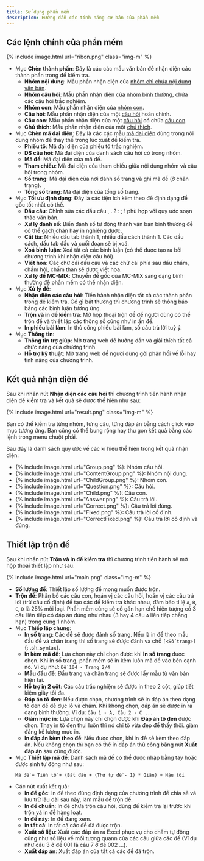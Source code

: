 ```yaml
---
title: Sử dụng phần mềm
description: Hướng dẫn các tính năng cơ bản của phẩn mềm
---
```


## Các lệnh chính của phần mềm

{% include image.html url="ribon.png" class="img-m" %}


- Mục **Chèn thành phần**: Đây là các các mẫu văn bản để nhận diện các thành phần trong đề kiểm tra.
    + **Nhóm nội dung**: Mẫu phần nhận diện của [nhóm chỉ chứa nội dung văn bản](/projects/hc-mix/identify/group#contentGroup).
    + **Nhóm câu hỏi**: Mẫu phần nhận diện của [nhóm bình thường](/projects/hc-mix/identify/group), chứa các câu hỏi trắc nghiệm.
    + **Nhóm con**: Mẫu phần nhận diện của [nhóm con](/projects/hc-mix/identify/group#childGroup).
    + **Câu hỏi**: Mẫu phần nhận diện của một [câu hỏi](/projects/hc-mix/identify/question) hoàn chỉnh.
    + **Câu con**: Mẫu phần nhận diện của một [câu hỏi](/projects/hc-mix/identify/question) có chứa [câu con](/projects/hc-mix/identify/child).
    + **Chú thích**: Mẫu phần nhận diện của một [chú thích](/projects/hc-mix/identify/comment).
- Mục **Chèn mã đại diện**: Đây là các các mẫu [mã đại diện](/projects/hc-mix/identify/group#code) dùng trong nội dung nhóm để thay thế trong lúc xuất đề kiểm tra.
    + **Phiếu tô**: Mã đại diện của phiếu tô trắc nghiệm.
    + **DS câu hỏi**: Mã đại diện của danh sách câu hỏi có trong nhóm.
    + **Mã đề**: Mã đại diện của mã đề.
    + **Tham chiếu**: Mã đại diện của tham chiếu giữa nội dung nhóm và câu hỏi trong nhóm.
    + **Số trang**: Mã đại diện của nơi đánh số trang và ghi mã đề (ở chân trang).
    + **Tổng số trang**: Mã đại diện của tổng số trang.
- Mục **Tối ưu định dạng**: Đây là các tiện ích kèm theo để định dạng đề gốc tốt nhất có thể.
    + **Dấu câu**: Chỉnh sửa các dấu câu , . ? : ; ! phù hợp với quy ước soạn thảo văn bản.
    + **Xử lý đánh số**: Biến đánh số tự động thành văn bản bình thường để có thể gạch chân hay in nghiêng được.
    + **Cắt tỉa**: Nhiều dấu tab thành 1, nhiều dấu cách thành 1. Các dấu cách, dấu tab đầu và cuối đoạn sẽ bị xoá.
    + **Xoá bình luận**: Xoá tất cả các bình luận (có thể được tạo ra bởi chương trình khi nhận diện câu hỏi).
    + **Viết hoa**: Các chữ cái đầu câu và các chữ cái phía sau dấu chấm, chấm hỏi, chấm than sẽ được viết hoa.
    + **Xử lý đề MC-MIX**: Chuyển đề gốc của MC-MIX sang dạng bình thường để phần mềm có thể nhận diện.
- Mục **Xử lý đề**:
    + **Nhận diện các câu hỏi**: Tiến hành nhận diện tất cả các thành phần trong đề kiểm tra. Có gì bất thường thì chương trình sẽ thông báo bằng các bình luận tương ứng.
    + **Trộn và in đề kiểm tra**: Mở hộp thoại trộn đề để người dùng có thể trộn đề và thiết lập các thông số cũng như in ấn đề.
    + **In phiếu bài làm**: In thủ công phiếu bài làm, số câu trả lời tuỳ ý.
- Mục **Thông tin**:
    + **Thông tin trợ giúp**: Mở trang web để hướng dẫn và giải thích tất cả chức năng của chương trình.
    + **Hỗ trợ kỹ thuật**: Mở trang web để người dùng gởi phản hồi về lỗi hay tính năng của chương trình.

## Kết quả nhận diện đề

Sau khi nhấn nút **Nhận diện các câu hỏi** thì chương trình tiến hành nhận diện đề kiểm tra và kết quả sẽ được thể hiện như sau:

{% include image.html url="result.png" class="img-m" %}

Bạn có thể kiểm tra từng nhóm, từng câu, từng đáp án bằng cách click vào mục tương ứng. Bạn cũng có thể bung rộng hay thu gọn kết quả bằng các lệnh trong menu chuột phải.

Sau đây là danh sách quy ước về các kí hiệu thể hiện trong kết quả nhận diện:

- <span>{% include image.html url="Group.png" %}</span>: Nhóm câu hỏi.
- <span>{% include image.html url="ContentGroup.png" %}</span>: Nhóm nội dung.
- <span>{% include image.html url="ChildGroup.png" %}</span>: Nhóm con.
- <span>{% include image.html url="Question.png" %}</span>: Câu hỏi.
- <span>{% include image.html url="Child.png" %}</span>: Câu con.
- <span>{% include image.html url="Answer.png" %}</span>: Câu trả lời.
- <span>{% include image.html url="Correct.png" %}</span>: Câu trả lời đúng.
- <span>{% include image.html url="Fixed.png" %}</span>: Câu trả lời cố định.
- <span>{% include image.html url="CorrectFixed.png" %}</span>: Câu trả lời cố định và đúng.

## Thiết lập trộn đề

Sau khi nhấn nút **Trộn và in đề kiểm tra** thì chương trình tiến hành sẽ mở hộp thoại thiết lập như sau:

{% include image.html url="main.png" class="img-m" %}

- **Số lượng đề**: Thiết lập số lượng đề mong muốn được trộn.
- **Trộn đề**: Phân bố các câu con, hoán vị các câu hỏi, hoán vị các câu trả lời (trừ câu cố định) để tạo các đề kiểm tra khác nhau, đảm bảo tỉ lệ `A`, `B`, `C`, `D` là 25% mỗi loại. Phần mềm cũng sẽ cố gắn hạn chế hiện tượng có 3 câu liên tiếp có đáp án đúng như nhau (3 hay 4 câu `A` liên tiếp chẳng hạn) trong cùng 1 nhóm.
- Mục **Thiếp lập chung**:
    + **In số trang**: Các đề sẽ được đánh số trang. Nếu là in đề theo mẫu đầu đề và chân trang thì số trang sẽ được đánh và chỗ `[<Số trang>]`{: .sh_syntax}.
    + **In kèm mã đề**: Lựa chọn này chỉ chọn được khi **In số trang** được chọn. Khi in số trang, phần mềm sẽ in kèm luôn mã đề vào bên cạnh nó. Ví dụ như: `Đề 104 - Trang 2/4`
    + **Mẫu đầu đề**: Đầu trang và chân trang sẽ được lấy mẫu từ văn bản hiện tại.
    + **Hỗ trợ in 2 cột**: Các câu trắc nghiệm sẽ được in theo 2 cột, giúp tiết kiệm giấy tối đa.
    + **Đáp án tô đen**: Nếu được chọn, chương trình sẽ in đáp án theo dạng tô đen để dễ đục lỗ và chấm. Khi không chọn, đáp án sẽ được in ra dạng bình thường. Ví dụ: `Câu 1 - A, Câu 2 - C ...`
    + **Giảm mực in**: Lựa chọn này chỉ chọn được khi **Đáp án tô đen** được chọn. Thay in tô đen thui luôn thì nó chỉ tô vừa đẹp để thấy thôi. giảm đáng kể lượng mực in.
    + **In đáp án kèm theo đề**: Nếu được chọn, khi in đề sẽ kèm theo đáp án. Nếu không chọn thì bạn có thể in đáp án thủ công bằng nút **Xuất đáp án** sau cũng được.
- Mục **Thiết lập mã đề**: Danh sách mã đề có thể được nhập bằng tay hoặc được sinh tự động như sau:
    ```
    Mã đề = Tiền tố + (Bắt đầu + (Thứ tự đề - 1) * Giãn) + Hậu tối
    ```
- Các nút xuất kết quả:
    + **In đề gốc**: In đề theo đúng định dạng của chương trình đề chia sẻ và lưu trữ lâu dài sau này, làm mẫu để trộn đề.
    + **In đề chuẩn**: In đề chưa trộn câu hỏi, dùng để kiểm tra lại trước khi trộn và in đề hàng loạt.
    + **In đề này**: In đề đang xem.
    + **In tất cả**: In tất cả các đề đã được trộn.
    + **Xuất số liệu**: Xuất các đáp án ra Excel phục vụ cho chấm tự động cũng như số liệu về mối tương quann của các câu giữa các đề (Ví dụ như câu 3 ở đề 001 là câu 7 ở đề 002 ...).
    + **Xuất đáp án**: Xuất đáp án của tất cả các đề đã trộn.